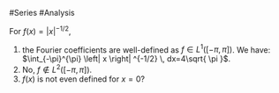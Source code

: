 #Series #Analysis 

For $f(x)=\left| x \right|^{-1/2}$, 
1. the Fourier coefficients are well-defined as $f\in L^1([-\pi,\pi])$. We have: $\int_{-\pi}^{\pi} \left| x \right| ^{-1/2} \, dx=4\sqrt{ \pi }$.
2. No, $f\notin L^2([-\pi,\pi])$. 
3. $f(x)$ is not even defined for $x=0$?